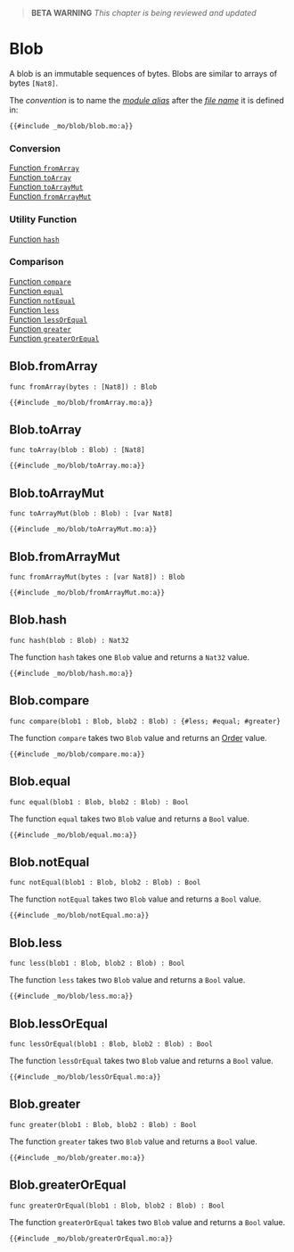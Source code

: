 > **BETA WARNING** _This chapter is being reviewed and updated_

# Blob

A blob is an immutable sequences of bytes. Blobs are similar to arrays of bytes `[Nat8]`.

The _convention_ is to name the [_module alias_](/common-programming-concepts/modules.html#type-imports-and-renaming) after the [_file name_](/common-programming-concepts/modules.html#imports) it is defined in:

```motoko
{{#include _mo/blob/blob.mo:a}}
```

### Conversion

[Function `fromArray`](#blobfromarray)  
[Function `toArray`](#blobtoarray)  
[Function `toArrayMut`](#blobtoarraymut)  
[Function `fromArrayMut`](#blobfromarraymut)

### Utility Function

[Function `hash`](#blobhash)

### Comparison

[Function `compare`](#blobcompare)  
[Function `equal`](#blobequal)  
[Function `notEqual`](#blobnotequal)  
[Function `less`](#blobless)  
[Function `lessOrEqual`](#bloblessorequal)  
[Function `greater`](#blobgreater)  
[Function `greaterOrEqual`](#blobgreaterorequal)  

## Blob.fromArray

```motoko
func fromArray(bytes : [Nat8]) : Blob
```

```motoko, run
{{#include _mo/blob/fromArray.mo:a}}
```
## Blob.toArray

```motoko
func toArray(blob : Blob) : [Nat8]
```

```motoko, run
{{#include _mo/blob/toArray.mo:a}}
```
## Blob.toArrayMut

```motoko
func toArrayMut(blob : Blob) : [var Nat8]
```

```motoko, run
{{#include _mo/blob/toArrayMut.mo:a}}
```
## Blob.fromArrayMut

```motoko
func fromArrayMut(bytes : [var Nat8]) : Blob
```

```motoko, run
{{#include _mo/blob/fromArrayMut.mo:a}}
```
## Blob.hash

```motoko
func hash(blob : Blob) : Nat32
```
The function `hash` takes one `Blob` value and returns a `Nat32` value.

```motoko, run
{{#include _mo/blob/hash.mo:a}}
```
## Blob.compare

```motoko
func compare(blob1 : Blob, blob2 : Blob) : {#less; #equal; #greater}
```
The function `compare` takes two `Blob` value and returns an [Order](/base-library/utils/order.html) value.

```motoko, run
{{#include _mo/blob/compare.mo:a}}
```
## Blob.equal

```motoko
func equal(blob1 : Blob, blob2 : Blob) : Bool
```
The function `equal` takes two `Blob` value and returns a `Bool` value.

```motoko, run
{{#include _mo/blob/equal.mo:a}}
```
## Blob.notEqual

```motoko
func notEqual(blob1 : Blob, blob2 : Blob) : Bool
```
The function `notEqual` takes two `Blob` value and returns a `Bool` value.

```motoko, run
{{#include _mo/blob/notEqual.mo:a}}
```
## Blob.less

```motoko
func less(blob1 : Blob, blob2 : Blob) : Bool
```
The function `less` takes two `Blob` value and returns a `Bool` value.

```motoko, run
{{#include _mo/blob/less.mo:a}}
```
## Blob.lessOrEqual

```motoko
func lessOrEqual(blob1 : Blob, blob2 : Blob) : Bool
```
The function `lessOrEqual` takes two `Blob` value and returns a `Bool` value.

```motoko, run
{{#include _mo/blob/lessOrEqual.mo:a}}
```
## Blob.greater

```motoko
func greater(blob1 : Blob, blob2 : Blob) : Bool
```
The function `greater` takes two `Blob` value and returns a `Bool` value.

```motoko, run
{{#include _mo/blob/greater.mo:a}}
```
## Blob.greaterOrEqual

```motoko
func greaterOrEqual(blob1 : Blob, blob2 : Blob) : Bool
```
The function `greaterOrEqual` takes two `Blob` value and returns a `Bool` value.

```motoko, run
{{#include _mo/blob/greaterOrEqual.mo:a}}
```

